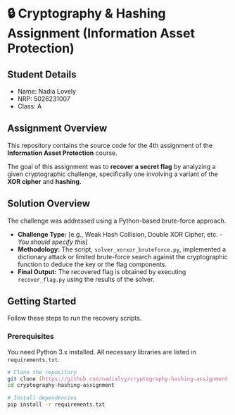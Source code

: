 # 🔒 Cryptography & Hashing Assignment (Information Asset Protection)

## Student Details
- Name: Nadia Lovely
- NRP: 5026231007
- Class: A

## Assignment Overview

This repository contains the source code for the 4th assignment of the **Information Asset Protection** course.

The goal of this assignment was to **recover a secret flag** by analyzing a given cryptographic challenge, specifically one involving a variant of the **XOR cipher** and **hashing**.

## Solution Overview

The challenge was addressed using a Python-based brute-force approach.

* **Challenge Type:** [e.g., Weak Hash Collision, Double XOR Cipher, etc. - *You should specify this*]
* **Methodology:** The script, `solver_xorxor_bruteforce.py`, implemented a dictionary attack or limited brute-force search against the cryptographic function to deduce the key or the flag components.
* **Final Output:** The recovered flag is obtained by executing `recover_flag.py` using the results of the solver.

## Getting Started

Follow these steps to run the recovery scripts.

### Prerequisites

You need Python 3.x installed. All necessary libraries are listed in `requirements.txt`.

```bash
# Clone the repository
git clone [https://github.com/nadialvy/cryptography-hashing-assignment.git](https://github.com/nadialvy/cryptography-hashing-assignment.git)
cd cryptography-hashing-assignment

# Install dependencies
pip install -r requirements.txt
